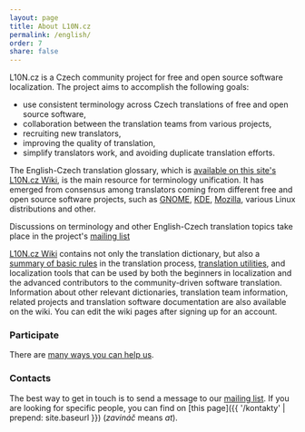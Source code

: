 ```yaml
---
layout: page
title: About L10N.cz
permalink: /english/
order: 7
share: false
---
```


L10N.cz is a Czech community project for free and open source software localization. The project aims to accomplish the following goals:

- use consistent terminology across Czech translations of free and open source software,
- collaboration between the translation teams from various projects,
- recruiting new translators,
- improving the quality of translation,
- simplify translators work, and avoiding duplicate translation efforts.

The English-Czech translation glossary, which is [available on this site's L10N.cz Wiki](https://wiki.l10n.cz/Překladatelský_slovník), is the main resource for terminology unification. It has emerged from consensus among translators coming from different free and open source software projects, such as [GNOME](https://www.gnome.org/), [KDE](https://www.kde.org/), [Mozilla](https://www.mozilla.org/), various Linux distributions and other.

Discussions on terminology and other English-Czech translation topics take place in the project's [mailing list](http://lists.l10n.cz/mailman/listinfo/diskuze)

[L10N.cz Wiki](https://wiki.l10n.cz/) contains not only the translation dictionary, but also a [summary of basic rules](https://wiki.l10n.cz/Návody_pro_překladatele) in the translation process, [translation utilities](https://wiki.l10n.cz/Pomůcky_pro_překladatele), and localization tools that can be used by both the beginners in localization and the advanced contributors to the community-driven software translation. Information about other relevant dictionaries, translation team information, related projects and translation software documentation are also available on the wiki. You can edit the wiki pages after signing up for an account.

### Participate
There are [many ways you can help us](https://wiki.l10n.cz/Jak_se_zapojit).

### Contacts
The best way to get in touch is to send a message to our [mailing list](http://lists.l10n.cz/mailman/listinfo/diskuze). If you are looking for specific people, you can find on [this page]({{ '/kontakty' | prepend: site.baseurl }}) (*zavináč* means *at*).
